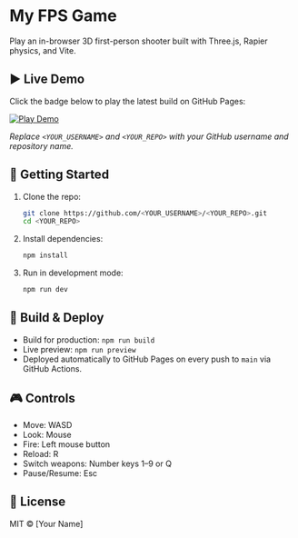<!-- README.md -->
# My FPS Game

Play an in-browser 3D first-person shooter built with Three.js, Rapier physics, and Vite.

## ▶️ Live Demo

Click the badge below to play the latest build on GitHub Pages:

[![Play Demo](https://img.shields.io/badge/Live%20Demo-Play%20Now-brightgreen)](https://<YOUR_USERNAME>.github.io/<YOUR_REPO>/)

_Replace `<YOUR_USERNAME>` and `<YOUR_REPO>` with your GitHub username and repository name._

## 🚀 Getting Started

1. Clone the repo:
   ```bash
   git clone https://github.com/<YOUR_USERNAME>/<YOUR_REPO>.git
   cd <YOUR_REPO>
   ```
2. Install dependencies:
   ```bash
   npm install
   ```
3. Run in development mode:
   ```bash
   npm run dev
   ```

## 🔧 Build & Deploy

 - Build for production: `npm run build`
 - Live preview: `npm run preview`
 - Deployed automatically to GitHub Pages on every push to `main` via GitHub Actions.

## 🎮 Controls

 - Move: WASD
 - Look: Mouse
 - Fire: Left mouse button
 - Reload: R
 - Switch weapons: Number keys 1–9 or Q
 - Pause/Resume: Esc

## 📄 License
MIT © [Your Name]